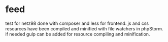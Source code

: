 # feed
test for netz98 done with composer and less for frontend.
js and css resources have been compiled and minified with  file watchers in phpStorm.
if needed gulp can be added for resource compiling and minification.


